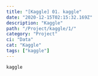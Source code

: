 ```yaml
---
title: "[Kaggle] 01. kaggle"
date: "2020-12-15T02:15:32.169Z"
description: "Kaggle"
path: "/Project/kaggle/1/"
category: "Project"
ci: "Data"
cat: "Kaggle"
tags: ["kaggle"]
---
```


```sh
kaggle
```

